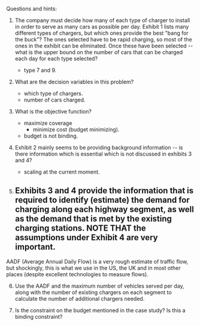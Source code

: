 Questions and hints:

1) The company must decide how many of each type of charger to install in order to serve as many cars as possible per day.   Exhibit 1 lists many different types of chargers, but which ones provide the best "bang for the buck"?  The ones selected have to be rapid charging, so most of the ones in the exhibit can be eliminated. Once these have been selected -- what is the upper bound on the number of cars that can be charged each day for each type selected?
    - type 7 and 9.
2) What are the decision variables in this problem?
    - which type of chargers.
    - number of cars charged.

3) What is the objective function?
    - maximize coverage
        - minimize cost (budget minimizing).
    - budget is not binding.

4) Exhibit 2 mainly seems to be providing background information -- is there information which is essential which is not discussed in exhibits 3 and 4?
    - scaling at the current moment.

5) Exhibits 3 and 4 provide the information that is required to identify (estimate) the demand for charging along each highway segment, as well as the demand that is met by the existing charging stations.  NOTE THAT the assumptions under Exhibit 4 are very important.
    - 

AADF (Average Annual Daily Flow) is a very rough estimate of traffic flow, but shockingly, this is what we use in the US, the UK and in most other places (despite excellent technologies to measure flows).

6) Use the AADF and the maximum number of vehicles served per day, along with the number of existing chargers on each segment to calculate the number of additional chargers needed.

7) Is the constraint on the budget mentioned in the case study?  Is this a binding constraint?